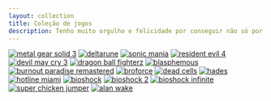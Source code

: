 ```yaml
---
layout: collection
title: Coleção de jogos
description: Tenho muito orgulho e felicidade por conseguir não só por comprar um Switch, mas também por conseguir ter montado essa coleção! Isso é basicamente um sonho de infância meu.
---
```


[![metal gear solid 3](/assets/img/collection/metal-gear-solid-3.jpg)](https://www.nintendo.com/pt-br/store/products/metal-gear-solid-3-snake-eater-master-collection-version-switch/)
[![deltarune](/assets/img/collection/deltarune.avif)](https://www.nintendo.com/pt-br/store/products/deltarune-switch/)
[![sonic mania](/assets/img/collection/sonic-mania-icon.jpg)](https://www.nintendo.com/pt-br/store/products/sonic-mania-switch/)
[![resident evil 4](/assets/img/collection/re4-icon.jpg)](https://www.nintendo.com/pt-br/store/products/resident-evil-4-switch/)
[![devil may cry 3](/assets/img/collection/devil-may-cry-3-icon.jpg)](https://www.nintendo.com/pt-br/store/products/devil-may-cry-3-special-edition-switch/)
[![dragon ball fighterz](/assets/img/collection/dragon-ball-fighterz.jpg)](https://www.nintendo.com/pt-br/store/products/dragon-ball-fighterz-switch/)
[![blasphemous](/assets/img/collection/blasphemous.jpg)](https://www.nintendo.com/pt-br/store/products/blasphemous-switch/)
[![burnout paradise remastered](/assets/img/collection/burnout-paradise-remastered-icon.jpg)](https://www.nintendo.com/pt-br/store/products/burnout-paradise-remastered-switch/)
[![broforce](/assets/img/collection/broforce-icon.jpg)](https://www.nintendo.com/pt-br/store/products/broforce-switch/)
[![dead cells](/assets/img/collection/dead-cells-icon.jpg)](https://www.nintendo.com/pt-br/store/products/dead-cells-switch/)
[![hades](/assets/img/collection/hades-icon.jpg)](https://www.nintendo.com/pt-br/store/products/hades-switch/)
[![hotline miami](/assets/img/collection/hotline-miami-icon.jpg)](https://www.nintendo.com/pt-br/store/products/hotline-miami-collection-switch/)
[![bioshock](/assets/img/collection/bioshock-icon.jpg)](https://www.nintendo.com/pt-br/store/products/bioshock-the-collection-switch/)
[![bioshock 2](/assets/img/collection/bioshock-2-icon.jpg)](https://www.nintendo.com/pt-br/store/products/bioshock-2-remastered-switch/)
[![bioshock infinite](/assets/img/collection/bioshock-infinite-icon.jpg)](https://www.nintendo.com/pt-br/store/products/bioshock-infinite-the-complete-edition-switch/)
[![super chicken jumper](/assets/img/collection/super-chicken-jumper-icon.jpg)](https://www.nintendo.com/pt-br/store/products/super-chicken-jumper-switch/)
[![alan wake](/assets/img/collection/alan-wake-icon.jpg)](https://www.nintendo.com/pt-br/store/products/alan-wake-remastered-switch/)
